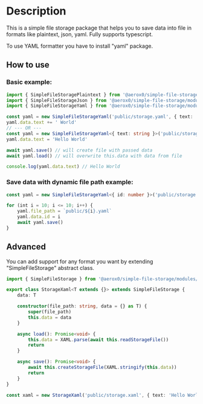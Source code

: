 # Description

This is a simple file storage package that helps you to save data into file in formats like plaintext, json, yaml. Fully supports typescript.

To use YAML formatter you have to install "yaml" package.

## How to use

### Basic example:

```ts
import { SimpleFileStoragePlaintext } from '@aerox0/simple-file-storage/modules/plaintext'
import { SimpleFileStorageJson } from '@aerox0/simple-file-storage/modules/json'
import { SimpleFileStorageYaml } from '@aerox0/simple-file-storage/modules/yaml'

const yaml = new SimpleFileStorageYaml('public/storage.yaml', { text: 'Hello' })
yaml.data.text += ' World'
// --- OR ---
const yaml = new SimpleFileStorageYaml<{ text: string }>('public/storage.yaml')
yaml.data.text = 'Hello World'

await yaml.save() // will create file with passed data
await yaml.load() // will overwrite this.data with data from file

console.log(yaml.data.text) // Hello World
```

### Save data with dynamic file path example:

```ts
const yaml = new SimpleFileStorageYaml<{ id: number }>('public/storage.yaml')

for (int i = 10; i <= 10; i++) {
	yaml.file_path = `public/${i}.yaml`
	yaml.data.id = i
	await yaml.save()
}
```

## Advanced

You can add support for any format you want by extending "SimpleFileStorage" abstract class.

```ts
import { SimpleFileStorage } from '@aerox0/simple-file-storage/modules/types'

export class StorageXaml<T extends {}> extends SimpleFileStorage {
	data: T

	constructor(file_path: string, data = {} as T) {
		super(file_path)
		this.data = data
	}

	async load(): Promise<void> {
		this.data = XAML.parse(await this.readStorageFile())
		return
	}

	async save(): Promise<void> {
		await this.createStorageFile(XAML.stringify(this.data))
		return
	}
}

const xaml = new StorageXaml('public/storage.xaml', { text: 'Hello World' })
```
